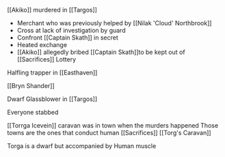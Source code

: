 


[[Akiko]] murdered in [[Targos]]
- Merchant who was previously helped by [[Nilak 'Cloud' Northbrook]]
- Cross at lack of investigation by guard
- Confront [[Captain Skath]] in secret
- Heated exchange
- [[Akiko]] allegedly bribed [[Captain Skath]]to be kept out of [[Sacrifices]] Lottery


Halfling trapper in [[Easthaven]]

 [[Bryn Shander]]

Dwarf Glassblower in [[Targos]]

Everyone stabbed 

[[Torrga Icevein]] caravan was in town when the murders happened
	Those towns are the ones that conduct human [[Sacrifices]] 
[[Torg's Caravan]]

Torga is a dwarf but accompanied by Human muscle

